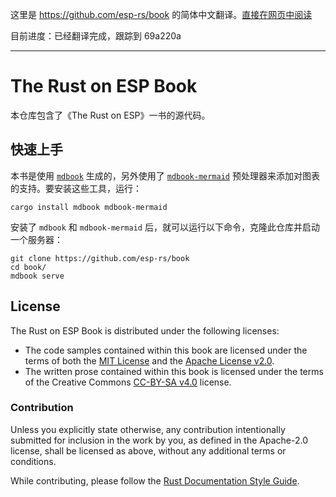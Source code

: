 这里是 https://github.com/esp-rs/book 的简体中文翻译。[直接在网页中阅读](https://narukara.github.io/rust-on-esp-book-zh-cn/)

目前进度：已经翻译完成，跟踪到 69a220a

---

# The Rust on ESP Book

本仓库包含了《The Rust on ESP》一书的源代码。

## 快速上手

本书是使用 [`mdbook`] 生成的，另外使用了 [`mdbook-mermaid`] 预处理器来添加对图表的支持。要安装这些工具，运行：

```shell
cargo install mdbook mdbook-mermaid
```

安装了 `mdbook` 和 `mdbook-mermaid` 后，就可以运行以下命令，克隆此仓库并启动一个服务器：

```shell
git clone https://github.com/esp-rs/book
cd book/
mdbook serve
```

[`mdbook`]: https://github.com/rust-lang/mdBook
[`mdbook-mermaid`]: https://github.com/badboy/mdbook-mermaid

## License

The Rust on ESP Book is distributed under the following licenses:

- The code samples contained within this book are licensed under the terms of
  both the [MIT License] and the [Apache License v2.0].
- The written prose contained within this book is licensed under the terms of
  the Creative Commons [CC-BY-SA v4.0] license.

[mit license]: ./LICENSE-MIT
[apache license v2.0]: ./LICENSE-APACHE
[cc-by-sa v4.0]: ./LICENSE-CC-BY-SA

### Contribution

Unless you explicitly state otherwise, any contribution intentionally submitted for inclusion in the
work by you, as defined in the Apache-2.0 license, shall be licensed as above, without any
additional terms or conditions.

While contributing, please follow the [Rust Documentation Style Guide](rust-doc-style-guide.md).
